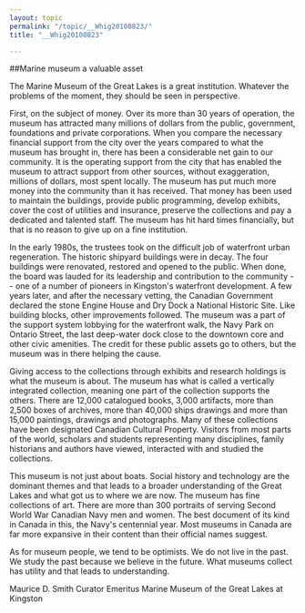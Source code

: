 ```yaml
---
layout: topic
permalink: "/topic/__Whig20100823/"
title: "__Whig20100823"

---
```


##Marine museum a valuable asset


The Marine Museum of the Great Lakes is a great institution. Whatever the problems of the moment, they should be seen in perspective.

First, on the subject of money. Over its more than 30 years of operation, the museum has attracted many millions of dollars from the public, government, foundations and private corporations. When you compare the necessary financial support from the city over the years compared to what the museum has brought in, there has been a considerable net gain to our community. It is the operating support from the city that has enabled the museum to attract support from other sources, without exaggeration, millions of dollars, most spent locally. The museum has put much more money into the community than it has received. That money has been used to maintain the buildings, provide public programming, develop exhibits, cover the cost of utilities and insurance, preserve the collections and pay a dedicated and talented staff. The museum has hit hard times financially, but that is no reason to give up on a fine institution.

In the early 1980s, the trustees took on the difficult job of waterfront urban regeneration. The historic shipyard buildings were in decay. The four buildings were renovated, restored and opened to the public. When done, the board was lauded for its leadership and contribution to the community -- one of a number of pioneers in Kingston's waterfront development. A few years later, and after the necessary vetting, the Canadian Government declared the stone Engine House and Dry Dock a National Historic Site. Like building blocks, other improvements followed. The museum was a part of the support system lobbying for the waterfront walk, the Navy Park on Ontario Street, the last deep-water dock close to the downtown core and other civic amenities. The credit for these public assets go to others, but the museum was in there helping the cause.

Giving access to the collections through exhibits and research holdings is what the museum is about. The museum has what is called a vertically integrated collection, meaning one part of the collection supports the others. There are 12,000 catalogued books, 3,000 artifacts, more than 2,500 boxes of archives, more than 40,000 ships drawings and more than 15,000 paintings, drawings and photographs. Many of these collections have been designated Canadian Cultural Property. Visitors from most parts of the world, scholars and students representing many disciplines, family historians and authors have viewed, interacted with and studied the collections.

This museum is not just about boats. Social history and technology are the dominant themes and that leads to a broader understanding of the Great Lakes and what got us to where we are now. The museum has fine collections of art. There are more than 300 portraits of serving Second World War Canadian Navy men and women. The best document of its kind in Canada in this, the Navy's centennial year. Most museums in Canada are far more expansive in their content than their official names suggest.

As for museum people, we tend to be optimists. We do not live in the past. We study the past because we believe in the future. What museums collect has utility and that leads to understanding.



Maurice D. Smith Curator Emeritus
Marine Museum of the Great Lakes at Kingston

